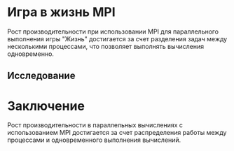 # Игра в жизнь MPI

Рост производительности при использовании MPI для параллельного выполнения игры "Жизнь" достигается за счет разделения 
задач между несколькими процессами, что позволяет выполнять вычисления одновременно. 

## Исследование


# Заключение

Рост производительности в параллельных вычислениях с использованием MPI достигается за счет распределения работы 
между процессами и одновременного выполнения вычислений.